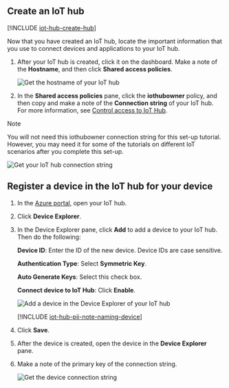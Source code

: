 ## Create an IoT hub

[!INCLUDE [iot-hub-create-hub](iot-hub-create-hub.md)]

Now that you have created an IoT hub, locate the important information that you use to connect devices and applications to your IoT hub. 

1. After your IoT hub is created, click it on the dashboard. Make a note of the **Hostname**, and then click **Shared access policies**.

   ![Get the hostname of your IoT hub](../articles/iot-hub/media/iot-hub-create-hub-and-device/4_get-azure-iot-hub-hostname-portal.png)

1. In the **Shared access policies** pane, click the **iothubowner** policy, and then copy and make a note of the **Connection string** of your IoT hub. For more information, see [Control access to IoT Hub](../articles/iot-hub/iot-hub-devguide-security.md).

> [!NOTE] 
You will not need this iothubowner connection string for this set-up tutorial. However, you may need it for some of the tutorials on different IoT scenarios after you complete this set-up.

   ![Get your IoT hub connection string](../articles/iot-hub/media/iot-hub-create-hub-and-device/5_get-azure-iot-hub-connection-string-portal.png)

## Register a device in the IoT hub for your device

1. In the [Azure portal](https://portal.azure.com/), open your IoT hub.

2. Click **Device Explorer**.
3. In the Device Explorer pane, click **Add** to add a device to your IoT hub. Then do the following:

   **Device ID**: Enter the ID of the new device. Device IDs are case sensitive.

   **Authentication Type**: Select **Symmetric Key**.

   **Auto Generate Keys**: Select this check box.

   **Connect device to IoT Hub**: Click **Enable**.

   ![Add a device in the Device Explorer of your IoT hub](../articles/iot-hub/media/iot-hub-create-hub-and-device/6_add-device-in-azure-iot-hub-device-explorer-portal.png)

   [!INCLUDE [iot-hub-pii-note-naming-device](iot-hub-pii-note-naming-device.md)]

4. Click **Save**.
5. After the device is created, open the device in the **Device Explorer** pane.
6. Make a note of the primary key of the connection string.

   ![Get the device connection string](../articles/iot-hub/media/iot-hub-create-hub-and-device/7_get-device-connection-string-in-device-explorer-portal.png)

